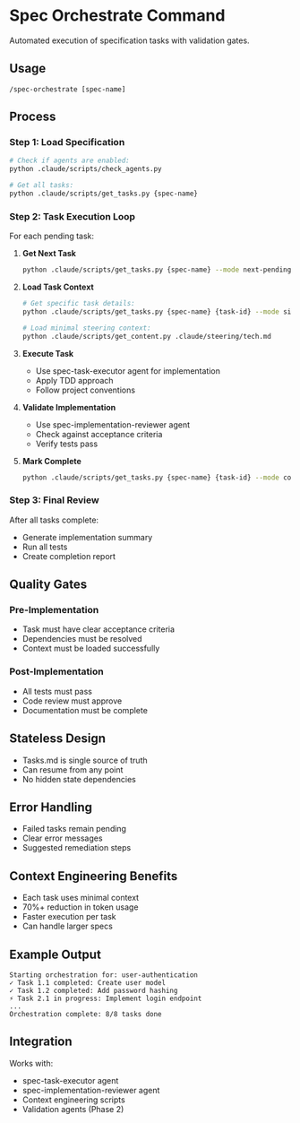 # Spec Orchestrate Command

Automated execution of specification tasks with validation gates.

## Usage
```
/spec-orchestrate [spec-name]
```

## Process

### Step 1: Load Specification
```bash
# Check if agents are enabled:
python .claude/scripts/check_agents.py

# Get all tasks:
python .claude/scripts/get_tasks.py {spec-name}
```

### Step 2: Task Execution Loop
For each pending task:

1. **Get Next Task**
   ```bash
   python .claude/scripts/get_tasks.py {spec-name} --mode next-pending
   ```

2. **Load Task Context**
   ```bash
   # Get specific task details:
   python .claude/scripts/get_tasks.py {spec-name} {task-id} --mode single
   
   # Load minimal steering context:
   python .claude/scripts/get_content.py .claude/steering/tech.md
   ```

3. **Execute Task**
   - Use spec-task-executor agent for implementation
   - Apply TDD approach
   - Follow project conventions

4. **Validate Implementation**
   - Use spec-implementation-reviewer agent
   - Check against acceptance criteria
   - Verify tests pass

5. **Mark Complete**
   ```bash
   python .claude/scripts/get_tasks.py {spec-name} {task-id} --mode complete
   ```

### Step 3: Final Review
After all tasks complete:
- Generate implementation summary
- Run all tests
- Create completion report

## Quality Gates

### Pre-Implementation
- Task must have clear acceptance criteria
- Dependencies must be resolved
- Context must be loaded successfully

### Post-Implementation
- All tests must pass
- Code review must approve
- Documentation must be complete

## Stateless Design
- Tasks.md is single source of truth
- Can resume from any point
- No hidden state dependencies

## Error Handling
- Failed tasks remain pending
- Clear error messages
- Suggested remediation steps

## Context Engineering Benefits
- Each task uses minimal context
- 70%+ reduction in token usage
- Faster execution per task
- Can handle larger specs

## Example Output
```
Starting orchestration for: user-authentication
✓ Task 1.1 completed: Create user model
✓ Task 1.2 completed: Add password hashing
⚡ Task 2.1 in progress: Implement login endpoint
...
Orchestration complete: 8/8 tasks done
```

## Integration
Works with:
- spec-task-executor agent
- spec-implementation-reviewer agent
- Context engineering scripts
- Validation agents (Phase 2)